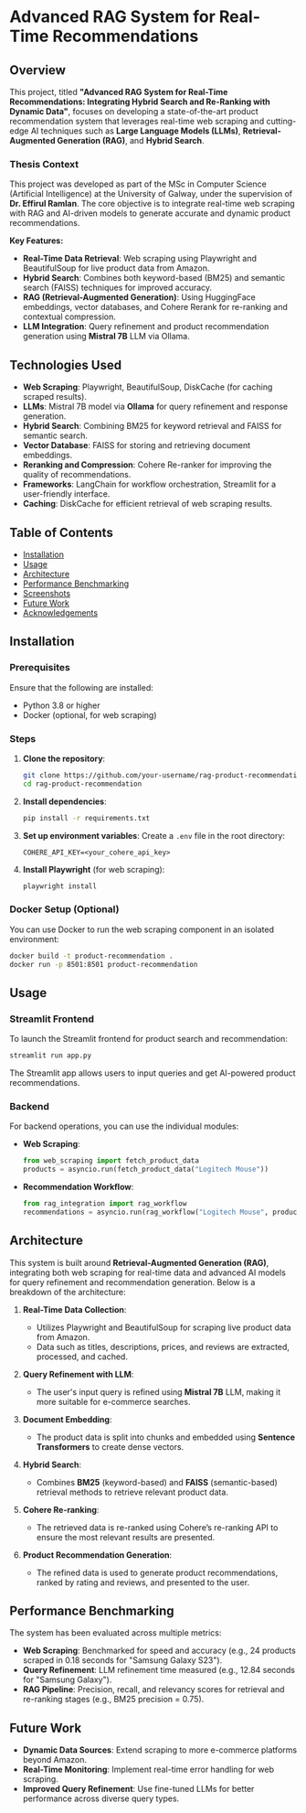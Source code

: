 
# Advanced RAG System for Real-Time Recommendations

## Overview

This project, titled **"Advanced RAG System for Real-Time Recommendations: Integrating Hybrid Search and Re-Ranking with Dynamic Data"**, focuses on developing a state-of-the-art product recommendation system that leverages real-time web scraping and cutting-edge AI techniques such as **Large Language Models (LLMs)**, **Retrieval-Augmented Generation (RAG)**, and **Hybrid Search**.

### Thesis Context
This project was developed as part of the MSc in Computer Science (Artificial Intelligence) at the University of Galway, under the supervision of **Dr. Effirul Ramlan**. The core objective is to integrate real-time web scraping with RAG and AI-driven models to generate accurate and dynamic product recommendations.

**Key Features:**
- **Real-Time Data Retrieval**: Web scraping using Playwright and BeautifulSoup for live product data from Amazon.
- **Hybrid Search**: Combines both keyword-based (BM25) and semantic search (FAISS) techniques for improved accuracy.
- **RAG (Retrieval-Augmented Generation)**: Using HuggingFace embeddings, vector databases, and Cohere Rerank for re-ranking and contextual compression.
- **LLM Integration**: Query refinement and product recommendation generation using **Mistral 7B** LLM via Ollama.

## Technologies Used

- **Web Scraping**: Playwright, BeautifulSoup, DiskCache (for caching scraped results).
- **LLMs**: Mistral 7B model via **Ollama** for query refinement and response generation.
- **Hybrid Search**: Combining BM25 for keyword retrieval and FAISS for semantic search.
- **Vector Database**: FAISS for storing and retrieving document embeddings.
- **Reranking and Compression**: Cohere Re-ranker for improving the quality of recommendations.
- **Frameworks**: LangChain for workflow orchestration, Streamlit for a user-friendly interface.
- **Caching**: DiskCache for efficient retrieval of web scraping results.

## Table of Contents
- [Installation](#installation)
- [Usage](#usage)
- [Architecture](#architecture)
- [Performance Benchmarking](#performance-benchmarking)
- [Screenshots](#screenshots)
- [Future Work](#future-work)
- [Acknowledgements](#acknowledgements)

## Installation

### Prerequisites
Ensure that the following are installed:
- Python 3.8 or higher
- Docker (optional, for web scraping)

### Steps
1. **Clone the repository**:
   ```bash
   git clone https://github.com/your-username/rag-product-recommendation.git
   cd rag-product-recommendation
   ```

2. **Install dependencies**:
   ```bash
   pip install -r requirements.txt
   ```

3. **Set up environment variables**:
   Create a `.env` file in the root directory:
   ```
   COHERE_API_KEY=<your_cohere_api_key>
   ```

4. **Install Playwright** (for web scraping):
   ```bash
   playwright install
   ```

### Docker Setup (Optional)
You can use Docker to run the web scraping component in an isolated environment:
```bash
docker build -t product-recommendation .
docker run -p 8501:8501 product-recommendation
```

## Usage

### Streamlit Frontend
To launch the Streamlit frontend for product search and recommendation:
```bash
streamlit run app.py
```
The Streamlit app allows users to input queries and get AI-powered product recommendations.

### Backend
For backend operations, you can use the individual modules:
- **Web Scraping**:
   ```python
   from web_scraping import fetch_product_data
   products = asyncio.run(fetch_product_data("Logitech Mouse"))
   ```

- **Recommendation Workflow**:
   ```python
   from rag_integration import rag_workflow
   recommendations = asyncio.run(rag_workflow("Logitech Mouse", products))
   ```

## Architecture

This system is built around **Retrieval-Augmented Generation (RAG)**, integrating both web scraping for real-time data and advanced AI models for query refinement and recommendation generation. Below is a breakdown of the architecture:

1. **Real-Time Data Collection**: 
   - Utilizes Playwright and BeautifulSoup for scraping live product data from Amazon.
   - Data such as titles, descriptions, prices, and reviews are extracted, processed, and cached.
   
2. **Query Refinement with LLM**:
   - The user's input query is refined using **Mistral 7B** LLM, making it more suitable for e-commerce searches.
   
3. **Document Embedding**:
   - The product data is split into chunks and embedded using **Sentence Transformers** to create dense vectors.
   
4. **Hybrid Search**:
   - Combines **BM25** (keyword-based) and **FAISS** (semantic-based) retrieval methods to retrieve relevant product data.
   
5. **Cohere Re-ranking**:
   - The retrieved data is re-ranked using Cohere’s re-ranking API to ensure the most relevant results are presented.
   
6. **Product Recommendation Generation**:
   - The refined data is used to generate product recommendations, ranked by rating and reviews, and presented to the user.

## Performance Benchmarking

The system has been evaluated across multiple metrics:
- **Web Scraping**: Benchmarked for speed and accuracy (e.g., 24 products scraped in 0.18 seconds for "Samsung Galaxy S23").
- **Query Refinement**: LLM refinement time measured (e.g., 12.84 seconds for "Samsung Galaxy").
- **RAG Pipeline**: Precision, recall, and relevancy scores for retrieval and re-ranking stages (e.g., BM25 precision = 0.75).

## Future Work

- **Dynamic Data Sources**: Extend scraping to more e-commerce platforms beyond Amazon.
- **Real-Time Monitoring**: Implement real-time error handling for web scraping.
- **Improved Query Refinement**: Use fine-tuned LLMs for better performance across diverse query types.


